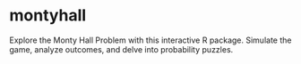 # montyhall
Explore the Monty Hall Problem with this interactive R package. Simulate the game, analyze outcomes, and delve into probability puzzles.
